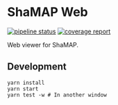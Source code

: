 # ShaMAP Web

[![pipeline status](https://gitlab.com/shamap/shamap-web-react/badges/master/pipeline.svg)](https://gitlab.com/shamap/shamap-web-react/commits/master)
[![coverage report](https://gitlab.com/shamap/shamap-web-react/badges/master/coverage.svg)](https://shamap.gitlab.io/shamap-web-react/coverage/)

Web viewer for ShaMAP.

## Development
```shell
yarn install
yarn start
yarn test -w # In another window
```
